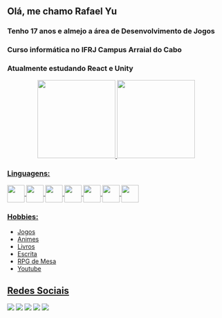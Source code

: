 ## Olá, me chamo Rafael Yu

### Tenho 17 anos e almejo a área de Desenvolvimento de Jogos

### Curso informática no IFRJ Campus Arraial do Cabo

### Atualmente estudando React e Unity

<div align="center">
  <a href="https://github.com/YuuY314">
  <img height="180em" src="https://github-readme-stats.vercel.app/api?username=YuuY314&show_icons=true&theme=codeSTACKr&count_private=true"/>
  <img height="180em" src="https://github-readme-stats.vercel.app/api/top-langs/?username=YuuY314&theme=codeSTACKr"/>
</div>

### Linguagens:
<div style="display: inline_block">
  <img align="center" alt"Yu-HTML" height="40" width:"40" src="https://cdn.jsdelivr.net/gh/devicons/devicon/icons/html5/html5-original.svg"/>
  <img align="center" alt"Yu-CSS"  height="40" width:"40" src="https://cdn.jsdelivr.net/gh/devicons/devicon/icons/css3/css3-original.svg"/>    
  <img align="center" alt"Yu-Js"   height="40" width:"40" src="https://cdn.jsdelivr.net/gh/devicons/devicon/icons/javascript/javascript-original.svg"/>
  <img align="center" alt"Yu-Java" height="40" width:"40" src="https://cdn.jsdelivr.net/gh/devicons/devicon/icons/java/java-original.svg"/>
  <img align="center" alt"Yu-CS"   height="40" width:"40" src="https://cdn.jsdelivr.net/gh/devicons/devicon/icons/csharp/csharp-original.svg"/>
  <img align="center" alt"Yu-PHP"  height="40" width:"40" src="https://cdn.jsdelivr.net/gh/devicons/devicon/icons/php/php-original.svg"/>
  <img align="center" alt"Yu-SQL"  height="40" width:"40" src="https://cdn.jsdelivr.net/gh/devicons/devicon/icons/mysql/mysql-original.svg" />
</div>

### Hobbies:
- Jogos
- Animes
- Livros
- Escrita
- RPG de Mesa
- Youtube

## Redes Sociais

<div>
  <a href="https://discordapp.com/users/533521300740767754/" target="_blank"><img src="https://img.shields.io/badge/Discord-7289DA?style=for-the-badge&logo=discord&logoColor=white"/></a>
  <a href="https://www.youtube.com/channel/UCqFAVpmZtUD4JHtpkl6zQ2w" target="_blank"><img src="https://img.shields.io/badge/YouTube-FF0000?style=for-the-badge&logo=youtube&logoColor=white"></a>
  <a href="https://www.facebook.com/rafael.yu.9028/" target="_blank"><img src="https://img.shields.io/badge/Facebook-1877F2?style=for-the-badge&logo=facebook&logoColor=white"/></a>
  <a href="https://twitter.com/Rafsyu" target="_blank"><img src="https://img.shields.io/badge/Twitter-1DA1F2?style=for-the-badge&logo=twitter&logoColor=white"/></a>
  <a href="https://myanimelist.net/profile/YuuY314" target="_blank"><img src="https://img.shields.io/badge/Myanimelist-2E51A2?style=for-the-badge&logo=myanimelist&logoColor=white"/></a>
</div>
